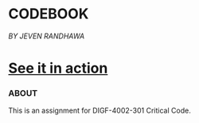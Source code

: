 # CODEBOOK
_BY JEVEN RANDHAWA_

# [See it in action](https://jevendev.github.io/CODEBOOK/)

### ABOUT
This is an assignment for DIGF-4002-301 Critical Code.
